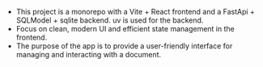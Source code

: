<!-- Use this file to provide workspace-specific custom instructions to Copilot. For more details, visit https://code.visualstudio.com/docs/copilot/copilot-customization#_use-a-githubcopilotinstructionsmd-file -->

- This project is a monorepo with a Vite + React frontend and a FastApi + SQLModel + sqlite backend. uv is used for the backend.
- Focus on clean, modern UI and efficient state management in the frontend.
- The purpose of the app is to provide a user-friendly interface for managing and interacting with a document.

